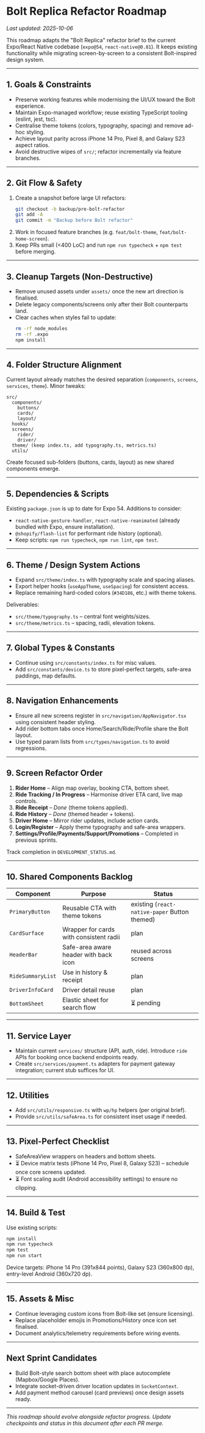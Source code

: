 # Bolt Replica Refactor Roadmap

_Last updated: 2025-10-06_

This roadmap adapts the "Bolt Replica" refactor brief to the current Expo/React Native codebase (`expo@54`, `react-native@0.81`). It keeps existing functionality while migrating screen-by-screen to a consistent Bolt-inspired design system.

---

## 1. Goals & Constraints

- Preserve working features while modernising the UI/UX toward the Bolt experience.
- Maintain Expo-managed workflow; reuse existing TypeScript tooling (eslint, jest, tsc).
- Centralise theme tokens (colors, typography, spacing) and remove ad-hoc styling.
- Achieve layout parity across iPhone 14 Pro, Pixel 8, and Galaxy S23 aspect ratios.
- Avoid destructive wipes of `src/`; refactor incrementally via feature branches.

---

## 2. Git Flow & Safety

1. Create a snapshot before large UI refactors:
   ```bash
   git checkout -b backup/pre-bolt-refactor
   git add -A
   git commit -m "Backup before Bolt refactor"
   ```
2. Work in focused feature branches (e.g. `feat/bolt-theme`, `feat/bolt-home-screen`).
3. Keep PRs small (<400 LoC) and run `npm run typecheck` + `npm test` before merging.

---

## 3. Cleanup Targets (Non-Destructive)

- Remove unused assets under `assets/` once the new art direction is finalised.
- Delete legacy components/screens only after their Bolt counterparts land.
- Clear caches when styles fail to update:
  ```bash
  rm -rf node_modules
  rm -rf .expo
  npm install
  ```

---

## 4. Folder Structure Alignment

Current layout already matches the desired separation (`components`, `screens`, `services`, `theme`). Minor tweaks:

```
src/
  components/
    buttons/
    cards/
    layout/
  hooks/
  screens/
    rider/
    driver/
  theme/ (keep index.ts, add typography.ts, metrics.ts)
  utils/
```

Create focused sub-folders (buttons, cards, layout) as new shared components emerge.

---

## 5. Dependencies & Scripts

Existing `package.json` is up to date for Expo 54. Additions to consider:

- `react-native-gesture-handler`, `react-native-reanimated` (already bundled with Expo, ensure installation).
- `@shopify/flash-list` for performant ride history (optional).
- Keep scripts: `npm run typecheck`, `npm run lint`, `npm test`.

---

## 6. Theme / Design System Actions

- Expand `src/theme/index.ts` with typography scale and spacing aliases.
- Export helper hooks (`useAppTheme`, `useSpacing`) for consistent access.
- Replace remaining hard-coded colors (`#34D186`, etc.) with theme tokens.

Deliverables:
- `src/theme/typography.ts` – central font weights/sizes.
- `src/theme/metrics.ts` – spacing, radii, elevation tokens.

---

## 7. Global Types & Constants

- Continue using `src/constants/index.ts` for misc values.
- Add `src/constants/device.ts` to store pixel-perfect targets, safe-area paddings, map defaults.

---

## 8. Navigation Enhancements

- Ensure all new screens register in `src/navigation/AppNavigator.tsx` using consistent header styling.
- Add rider bottom tabs once Home/Search/Ride/Profile share the Bolt layout.
- Use typed param lists from `src/types/navigation.ts` to avoid regressions.

---

## 9. Screen Refactor Order

1. **Rider Home** – Align map overlay, booking CTA, bottom sheet.
2. **Ride Tracking / In Progress** – Harmonise driver ETA card, live map controls.
3. **Ride Receipt** – _Done_  (theme tokens applied).
4. **Ride History** – _Done_  (themed header + tokens).
5. **Driver Home** – Mirror rider updates, include action cards.
6. **Login/Register** – Apply theme typography and safe-area wrappers.
7. **Settings/Profile/Payments/Support/Promotions** – Completed in previous sprints.

Track completion in `DEVELOPMENT_STATUS.md`.

---

## 10. Shared Components Backlog

| Component            | Purpose                                | Status |
|----------------------|-----------------------------------------|--------|
| `PrimaryButton`      | Reusable CTA with theme tokens          |  existing (`react-native-paper` Button themed)
| `CardSurface`        | Wrapper for cards with consistent radii |  plan | 
| `HeaderBar`          | Safe-area aware header with back icon   |  reused across screens
| `RideSummaryList`    | Use in history & receipt                |  plan |
| `DriverInfoCard`     | Driver detail reuse                     |  plan |
| `BottomSheet`        | Elastic sheet for search flow           | ⏳ pending |

---

## 11. Service Layer

- Maintain current `services/` structure (API, auth, ride). Introduce `ride` APIs for booking once backend endpoints ready.
- Create `src/services/payment.ts` adapters for payment gateway integration; current stub suffices for UI.

---

## 12. Utilities

- Add `src/utils/responsive.ts` with `wp/hp` helpers (per original brief).
- Provide `src/utils/safeArea.ts` for consistent inset usage if needed.

---

## 13. Pixel-Perfect Checklist

-  SafeAreaView wrappers on headers and bottom sheets.
- ⏳ Device matrix tests (iPhone 14 Pro, Pixel 8, Galaxy S23) – schedule once core screens updated.
- ⏳ Font scaling audit (Android accessibility settings) to ensure no clipping.

---

## 14. Build & Test

Use existing scripts:

```bash
npm install
npm run typecheck
npm test
npm run start
```

Device targets: iPhone 14 Pro (391x844 points), Galaxy S23 (360x800 dp), entry-level Android (360x720 dp).

---

## 15. Assets & Misc

- Continue leveraging custom icons from Bolt-like set (ensure licensing).
- Replace placeholder emojis in Promotions/History once icon set finalised.
- Document analytics/telemetry requirements before wiring events.

---

## Next Sprint Candidates

- Build Bolt-style search bottom sheet with place autocomplete (Mapbox/Google Places).
- Integrate socket-driven driver location updates in `SocketContext`.
- Add payment method carousel (card previews) once design assets ready.

---

_This roadmap should evolve alongside refactor progress. Update checkpoints and status in this document after each PR merge._

